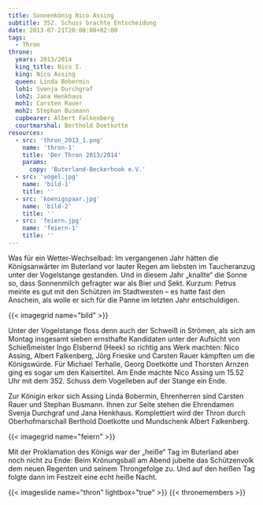 ```yaml
---
title: Sonnenkönig Nico Assing
subtitle: 352. Schuss brachte Entscheidung
date: 2013-07-21T20:00:00+02:00
tags:
  - Thron
throne:
  years: 2013/2014
  king_title: Nico I.
  king: Nico Assing
  queen: Linda Bobermin
  loh1: Svenja Durchgraf
  loh2: Jana Henkhaus
  moh1: Carsten Rauer
  moh2: Stephan Busmann
  cupbearer: Albert Falkenberg
  courtmarshal: Berthold Doetkotte
resources:
  - src: 'thron_2013_1.png'
    name: 'thron-1'
    title: 'Der Thron 2013/2014'
    params:
      copy: 'Buterland-Beckerhook e.V.'
  - src: 'vogel.jpg'
    name: 'bild-1'
    title: ''
  - src: 'koenigspaar.jpg'
    name: 'bild-2'
    title: ''
  - src: 'feiern.jpg'
    name: 'feiern-1'
    title: ''
---
```


Was für ein Wetter-Wechselbad: Im vergangenen Jahr hätten die Königsanwärter im
Buterland vor lauter Regen am liebsten im Taucheranzug unter der Vogelstange
gestanden. Und in diesem Jahr „knallte“ die Sonne so, dass Sonnenmilch gefragter
war als Bier und Sekt. Kurzum: Petrus meinte es gut mit den Schützen im
Stadtwesten – es hatte fast den Anschein, als wolle er sich für die Panne im
letzten Jahr entschuldigen.<!--more-->

{{< imagegrid name="bild" >}}

Unter der Vogelstange floss denn auch der Schweiß in Strömen, als sich am Montag
insgesamt sieben ernsthafte Kandidaten unter der Aufsicht von Schießmeister
Ingo Elsbernd (Heek) so richtig ans Werk machten: Nico Assing, Albert Falkenberg,
Jörg Frieske und Carsten Rauer kämpften um die Königswürde. Für Michael Terhalle,
Georg Doetkotte und Thorsten Arnzen ging es sogar um den Kaisertitel.
Am Ende machte Nico Assing um 15.52 Uhr mit dem 352. Schuss dem Vogelleben auf
der Stange ein Ende.

Zur Königin erkor sich Assing Linda Bobermin, Ehrenherren sind Carsten Rauer und
Stephan Busmann. Ihnen zur Seite stehen die Ehrendamen Svenja Durchgraf und
Jana Henkhaus. Komplettiert wird der Thron durch Oberhofmarschall
Berthold Doetkotte und Mundschenk Albert Falkenberg.

{{< imagegrid name="feiern" >}}

Mit der Proklamation des Königs war der „heiße“ Tag im Buterland aber noch nicht
zu Ende: Beim Krönungsball am Abend jubelte das Schützenvolk dem neuen Regenten
und seinem Throngefolge zu. Und auf den heißen Tag folgte dann im Festzeit eine
echt heiße Nacht.

{{< imageslide name="thron" lightbox="true" >}}
{{< thronemembers >}}
